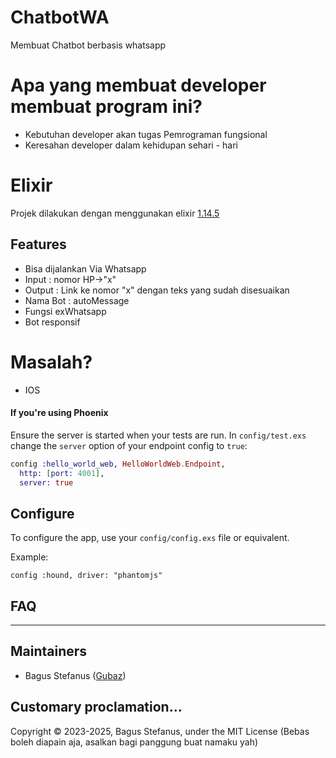# ChatbotWA
Membuat Chatbot berbasis whatsapp 

# Apa yang membuat developer membuat program ini?

- Kebutuhan developer akan tugas Pemrograman fungsional
- Keresahan developer dalam kehidupan sehari - hari

# Elixir

Projek dilakukan dengan menggunakan elixir <a href="https://elixir-lang.org/install.html">1.14.5</a>

 

## Features

* Bisa dijalankan Via Whatsapp
* Input  : nomor HP->"x"
* Output : Link ke nomor "x" dengan teks yang sudah disesuaikan
* Nama Bot : autoMessage
* Fungsi exWhatsapp
* Bot responsif

# Masalah?
* IOS

#### If you're using Phoenix
Ensure the server is started when your tests are run. In `config/test.exs` change the `server` option of your endpoint config to `true`:

```elixir
config :hello_world_web, HelloWorldWeb.Endpoint,
  http: [port: 4001],
  server: true
```

## Configure

To configure the app, use your `config/config.exs` file or equivalent.

Example:

```config :hound, driver: "phantomjs"```


## FAQ

-------

## Maintainers

* Bagus Stefanus ([Gubaz](https://github.com/Gubaz311))

## Customary proclamation...

Copyright &copy; 2023-2025, Bagus Stefanus, under the MIT License  (Bebas boleh diapain aja, asalkan bagi panggung buat namaku yah)
